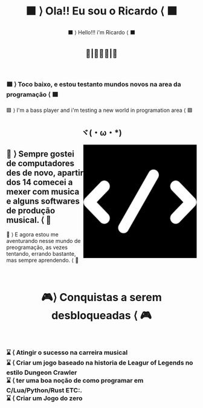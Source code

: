 
<h1 align="center"> <b> ⬛ ⟩ Ola!! Eu sou o Ricardo ⟨ ⬛</b> </h1>
<p align="center"> ⬛ ⟩ Hello!!! i'm Ricardo ⟨ ⬛</p>
<h2 align="center"> 🔮|🙋🏾‍♂️|🎸</h2>
<br>
<h3> 🟪 ⟩ Toco baixo, e estou testanto mundos novos na area da programação ⟨ 🟪</h3>
<p> 🟪 ⟩ I'm a bass player and i'm testing a new world in programation area ⟨ 🟪</p>
<h2 align="center">ヾ(・ω・*) </h2>
<img align="right" width="300px" src="download.png">
<h2 align="left"> 🔳 ⟩ Sempre gostei de computadores des de novo, apartir dos 14 comecei a mexer com musica e alguns softwares de produção musical. ⟨ 🔳</h2>
<p align="left"> 🔳 ⟩ E agora estou me aventurando nesse mundo de preogramação, as vezes tentando, errando bastante, mas sempre aprendendo. ⟨ 🔳 </p>
<br>
<h1 align="center"> 🎮⟩ Conquistas a serem desbloqueadas ⟨ 🎮</h1>
<br>

<h3>
⌛ ⟨ Atingir o sucesso na carreira musical <br>
⌛ ⟨ Criar um jogo baseado na historia de Leagur of Legends no estilo Dungeon Crawler <br>
⌛ ⟨ ter uma boa noção de como programar em C/Lua/Python/Rust ETC:.<br>
⌛ ⟨ Criar um Jogo do zero<br>
</h3>
  
